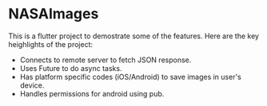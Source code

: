 # NASAImages

This is a flutter project to demostrate some of the features. Here are the key heighlights of the project:

 - Connects to remote server to fetch JSON response.
 - Uses Future to do async tasks.
 - Has platform specific codes (iOS/Android) to save images in user's device.
 - Handles permissions for android using pub.


